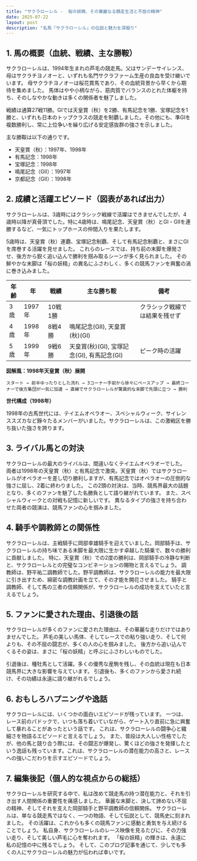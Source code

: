 ```yaml
---
title: "サクラローレル -  桜の妖精、その華麗なる競走生活と不屈の精神"
date: 2025-07-22
layout: post
description: "名馬『サクラローレル』の伝説と魅力を深堀り"
---
```


## 1. 馬の概要（血統、戦績、主な勝鞍）

サクラローレルは、1994年生まれの芦毛の競走馬。父はサンデーサイレンス、母はサクラチヨノオーと、いずれも名門サクラファーム生産の良血を受け継いでいます。  母サクラチヨノオーは桜花賞馬であり、その血統背景から早くから期待を集めました。  馬体はやや小柄ながら、筋肉質でバランスのとれた体躯を持ち、そのしなやかな動きは多くの関係者を魅了しました。

戦績は通算27戦11勝。GIでは天皇賞（秋）を2勝、有馬記念を1勝、宝塚記念を1勝と、いずれも日本のトップクラスの競走を制覇しました。その他にも、準GIを複数勝利し、常に上位争いを繰り広げる安定感抜群の強さを示しました。

主な勝鞍は以下の通りです。

* 天皇賞（秋）：1997年、1998年
* 有馬記念：1998年
* 宝塚記念：1998年
* 鳴尾記念（GII）：1997年
* 京都記念（GII）：1998年


## 2. 成績と活躍エピソード（図表があれば出力）

サクラローレルは、3歳時にはクラシック戦線で活躍はできませんでしたが、4歳時以降が真骨頂でした。特に4歳時は、鳴尾記念、天皇賞（秋）とGI・GIIを連勝するなど、一気にトップホースの仲間入りを果たします。

5歳時は、天皇賞（秋）連覇、宝塚記念制覇、そして有馬記念制覇と、まさにGIを席巻する活躍を見せました。  これらのレースでは、持ち前の末脚を爆発させ、後方から鋭く追い込んで勝利を掴み取るシーンが多く見られました。  その鮮やかな末脚は「桜の妖精」の異名にふさわしく、多くの競馬ファンを興奮の渦に巻き込みました。

| 年齢 | 年 | 戦績 | 主な勝ち鞍 | 備考 |
|---|---|---|---|---|
| 3歳 | 1997年 | 10戦1勝 |  | クラシック戦線では結果を残せず |
| 4歳 | 1998年 | 8戦4勝 | 鳴尾記念(GII), 天皇賞(秋)(GI) |  |
| 5歳 | 1999年 | 9戦6勝 | 天皇賞(秋)(GI), 宝塚記念(GI), 有馬記念(GI) |  ピーク時の活躍 |


**図解風：1998年天皇賞（秋）展開**

```
スタート → 前半ゆったりとした流れ → 3コーナー手前から徐々にペースアップ → 最終コーナーで後方集団が一気に加速 → 直線でサクラローレルが驚異的な末脚で先頭に立つ → 勝利
```

**世代構成（1998年）**

1998年の古馬世代には、テイエムオペラオー、スペシャルウィーク、サイレンススズカなど錚々たるメンバーがいました。サクラローレルは、この激戦区を勝ち抜いた強さを誇ります。


## 3. ライバル馬との対決

サクラローレルの最大のライバルは、間違いなくテイエムオペラオーでした。  両者は1998年の天皇賞（秋）と有馬記念で激突。天皇賞（秋）ではサクラローレルがオペラオーを差し切り勝利しますが、有馬記念ではオペラオーの圧倒的な強さに屈し、2着に終わりました。  この2頭の対決は、当時、競馬界最大の話題となり、多くのファンを魅了した名勝負として語り継がれています。  また、スペシャルウィークとの対戦も記憶に新しいです。  異なるタイプの強さを持ち合わせた両者の競演は、競馬ファンの心を掴みました。


## 4. 騎手や調教師との関係性

サクラローレルは、主戦騎手に岡部幸雄騎手を迎えていました。岡部騎手は、サクラローレルの持ち味である末脚を最大限に生かす卓越した騎乗で、数々の勝利に貢献しました。  特に、天皇賞（秋）での2度の勝利は、岡部騎手の冷静な判断と、サクラローレルとの完璧なコンビネーションの賜物と言えるでしょう。  調教師は、野平祐二調教師でした。野平調教師は、サクラローレルの能力を最大限に引き出すため、綿密な調教計画を立て、その才能を開花させました。  騎手と調教師、そして馬の三者の信頼関係が、サクラローレルの成功を支えていたと言えるでしょう。


## 5. ファンに愛された理由、引退後の話

サクラローレルが多くのファンに愛された理由は、その華麗な走りだけではありませんでした。  芦毛の美しい馬体、そしてレースでの粘り強い走り、そして何よりも、その不屈の闘志が、多くの人の心を掴みました。  後方から追い込んでくるその姿は、まさに「桜の妖精」と呼ぶにふさわしいものでした。

引退後は、種牡馬として活躍。多くの優秀な産駒を残し、その血統は現在も日本競馬界に大きな影響を与えています。  引退後も、多くのファンから愛され続け、その功績は永遠に語り継がれるでしょう。


## 6. おもしろハプニングや逸話

サクラローレルには、いくつかの面白いエピソードが残っています。  一つは、レース前のパドックで、いつも落ち着いていながら、ゲート入り直前に急に興奮して暴れることがあったという話です。  これは、サクラローレルの闘争心と繊細さを物語るエピソードと言えるでしょう。  また、普段は大人しい性格でしたが、他の馬と競り合う際には、その闘志が爆発し、驚くほどの強さを発揮したという逸話も残っています。これは、サクラローレルの潜在能力の高さと、レースへの強いこだわりを示すエピソードでしょう。


## 7. 編集後記（個人的な視点からの総括）

サクラローレルを研究する中で、私は改めて競走馬の持つ潜在能力と、それを引き出す人間関係の重要性を痛感しました。  華麗な末脚と、決して諦めない不屈の精神、そしてそれを支えた岡部騎手と野平調教師の信頼関係。  サクラローレルは、単なる競走馬ではなく、一つの物語、そして伝説として、競馬史に刻まれました。  その活躍は、これからも多くの競馬ファンに感動と勇気を与え続けることでしょう。  私自身、サクラローレルのレース映像を見るたびに、その力強い走り、そして美しい芦毛に心を奪われます。  「桜の妖精」の輝きは、永遠に私の記憶の中に残るでしょう。  そして、このブログ記事を通じて、少しでも多くの人にサクラローレルの魅力が伝われば幸いです。
